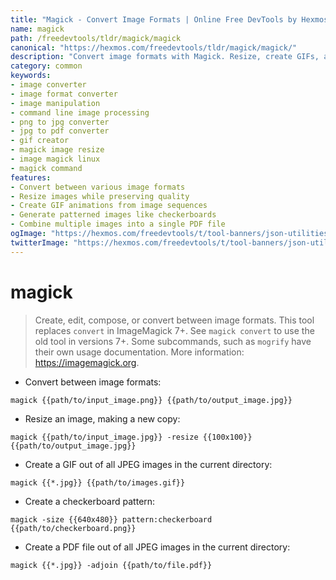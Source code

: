 ```yaml
---
title: "Magick - Convert Image Formats | Online Free DevTools by Hexmos"
name: magick
path: /freedevtools/tldr/magick/magick
canonical: "https://hexmos.com/freedevtools/tldr/magick/magick/"
description: "Convert image formats with Magick. Resize, create GIFs, and generate patterns with this powerful command-line image manipulation tool. Free online tool, no registration required."
category: common
keywords:
- image converter
- image format converter
- image manipulation
- command line image processing
- png to jpg converter
- jpg to pdf converter
- gif creator
- magick image resize
- image magick linux
- magick command
features:
- Convert between various image formats
- Resize images while preserving quality
- Create GIF animations from image sequences
- Generate patterned images like checkerboards
- Combine multiple images into a single PDF file
ogImage: "https://hexmos.com/freedevtools/t/tool-banners/json-utilities-banner.png"
twitterImage: "https://hexmos.com/freedevtools/t/tool-banners/json-utilities-banner.png"
---
```


# magick

> Create, edit, compose, or convert between image formats.
> This tool replaces `convert` in ImageMagick 7+. See `magick convert` to use the old tool in versions 7+.
> Some subcommands, such as `mogrify` have their own usage documentation.
> More information: <https://imagemagick.org>.

- Convert between image formats:

`magick {{path/to/input_image.png}} {{path/to/output_image.jpg}}`

- Resize an image, making a new copy:

`magick {{path/to/input_image.jpg}} -resize {{100x100}} {{path/to/output_image.jpg}}`

- Create a GIF out of all JPEG images in the current directory:

`magick {{*.jpg}} {{path/to/images.gif}}`

- Create a checkerboard pattern:

`magick -size {{640x480}} pattern:checkerboard {{path/to/checkerboard.png}}`

- Create a PDF file out of all JPEG images in the current directory:

`magick {{*.jpg}} -adjoin {{path/to/file.pdf}}`
